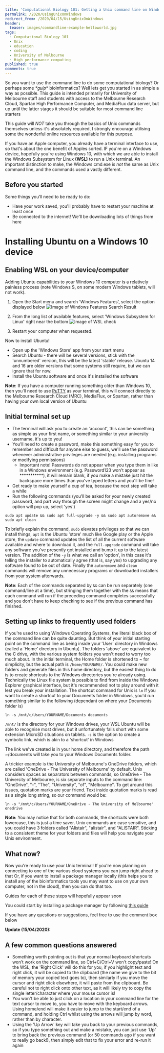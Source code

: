 ```yaml
---
title: 'Computational Biology 101: Getting a Unix command line on Windows 10'
permalink: /2020/UsingUnixOnWindows
redirect_from: /2020/04/15/UsingUnixOnWindows
header:
  teaser: images/commandline-example-helloworld.jpg
tags:
  - Computational Biology 101
  - Unix
  - education
  - coding
  - University of Melbourne
  - High performance computing
published: true
comments: true
---
```


So you want to use the command line to do some computational biology? Or perhaps some *\*gulp*\* bioinformatics? Well lets get you started in as simple a way as possible. This guide is intended primarily for University of Melbourne staff and students with access to the Melbourne Research Cloud, Spartan High Performance Computer, and MediaFlux data server, but up until the latter stages it should be suitable for most command line starters



This guide will *NOT* take you through the basics of Unix commands themselves unless it's absolutely required, I strongly encourage utilising some the wonderful online resources available for this purpose.

If you have an Apple computer, you already have a terminal interface to use, so that's about the one benefit of Apples sorted. IF you're on a Windows device, hopefully you're using Windows 10, with which we are able to install the Windows Subsystem for Linux **(WSL)** to run a Unix terminal. An important distinction to make, the Windows cmd.exe is *not* the same as Unix command line, and the commands used a vastly different.

## Before you started
Some things you'll need to be ready to do:
  + Have your work saved, you'll probably have to restart your machine at least once
  + Be connected to the internet! We'll be downloading lots of things from here

# Installing Ubuntu on a Windows 10 device
## Enabling WSL on your device/computer
Adding Ubuntu capabilities to your Windows 10 computer is a relatively painless process (note Windows S, on some modern Windows tablets, will not work).
1. Open the Start menu and search 'Windows Features', select the option displayed below
![Image of Windows Features Search Result]({{site.baseurl}}/images/WindowsFeaturesSearch.jpg)

2. From the long list of available features, select 'Windows Subsystem for Linux' right near the bottom
![Image of WSL check]({{site.baseurl}}/images/WSLcheck.jpg)

3. Restart your computer when requested.

Now to install Ubuntu!
- Open up the 'Windows Store' app from your start menu
- Search Ubuntu - there will be several versions, stick with the 'unnumbered' version, this will be the latest 'stable' release. Ubuntu 14 and 16 are older versions that some systems still require, but we can ignore that for now.
- Install the Ubuntu software and once it's installed the software

**Note:** If you have a computer running something older than Windows 10, then you'll need to use [PuTTY](https://www.putty.org/) as your terminal, this will connect directly to the Melbourne Research Cloud (MRC), MediaFlux, or Spartan, rather than having your own local version of Ubuntu


## Initial terminal set up
+ The terminal will ask you to create an 'account', this can be something as simple as your first name, or something similar to your university username, it's up to you!
+ You'll need to create a password, make this something easy for you to remember and difficult for anyone else to guess, we'll use the password whenever administrative privileges are needed (e.g. installing programs or modifying permissions)
     + Important note! Passwords do not appear when you type them in like in a Windows environment (e.g. Password123 won't appear as ***********), it will remain blank, if you make a mistake just hit the backspace more times than you've typed letters and you'll be fine!
+ Get ready to make yourself a cup of tea, because the next step will take a while
+ Run the following commands (you'll be asked for your newly created password, and part way through the screen might change and a yes/no option will pop up, select 'yes')

`sudo apt update && sudo apt full-upgrade -y && sudo apt autoremove && sudo apt clean`

To briefly explain the command, `sudo` elevates privileges so that we can install things, `apt` is the Ubuntu 'store' much like Google play or the Apple store, the `update` command updates the list of all the current software available and where to download it, and the `full-upgrade` command will take any software you've presently got installed and bump it up to the latest version. The addition of the `-y` is what we call an 'option', in this case it's telling the installer to automatically agree (that is, say yes) to upgrading any software found to be out of date. Finally the `autoremove` and `clean` commands will remove any unnecessary programs or downloaded installers from your system afterwards.

**Note:** Each of the commands separated by `&&` can be run separately (one command/line at a time), but stringing them together with the `&&` means that each command will run if the preceding command completes successfully and you don't have to keep checking to see if the previous command has finished.

## Setting up links to frequently used folders
If you're used to using Windows Operating Systems, the literal black box of the command line can be quite daunting. But think of your initial starting point on the command line as being inside your 'User' directory in Windows (called a 'Home' directory in Ubuntu). The folders 'above' are equivalent to the C drive, with the various system folders you won't need to worry too much about. In the initial terminal, the Home folder is shortened to ~ for simplicity, but the actual path is `/home/YOURNAME/`. You could make new folders and generate files in this home directory, but the easiest thing to do is to create shortcuts to the Windows directories you're already using. Technically the Linux file system is possible to find from inside the Windows Explorer graphical interface, but it's recommended not to play around with it lest you break your installation. The shortcut command for Unix is `ln`
If you want to create a shortcut to your Documents folder in Windows, you'd run something similar to the following (dependant on where your Documents folder is)

```terminal
ln -s /mnt/c/Users/YOURNAME/Documents documents
```

`/mnt/` is the directory for your Windows drives, your WSL Ubuntu will be able to recognise most drives, but it unfortunately falls short with some extension MicroSD situations on tablets.
`-s` is the option to create a symbolic link, which is akin to a 'shortcut' in Windows

The link we've created is in your home directory, and therefore the path ~/documents will take you to your Windows Documents folder.

A trickier example is the University of Melbourne's OneDrive folders, which are called 'OneDrive - The University of Melbourne' by default. Unix considers spaces as separators between commands, so OneDrive - The University of Melbourne, is six separate inputs to the command line: "OneDrive", "-", "The", "University", "of", "Melbourne". To get around this issues, quotation marks are your friend. Text inside quotation marks is read as a single long string, so our command would be:

```terminal
ln -s "/mnt/c/Users/YOURNAME/OneDrive - The University of Melbourne" onedrive
```

**Note:** You may notice that for both commands, the shortcuts were both lowercase, this is just a time saver. Unix commands are case sensitive, and you could have 3 folders called "Alistair", "alistair", and "ALISTAIR". Sticking to a consistent theme for your folders and files will help you navigate your Unix environment.

## What now?
Now you're ready to use your Unix terminal! If you're now planning on connecting to one of the various cloud systems you can jump right ahead to that
Or, if you want to install a package manager locally (this helps you to install any of the bioinformatics tools you may want to use on your own computer, not in the cloud), then you can do that too.

Guides for each of these steps will hopefully appear soon

You could start by installing a package manager by following [this guide](https://alegione.github.io/2020/InstallingAPackageManager)

If you have any questions or suggestions, feel free to use the comment box below

**Update (15/04/2020):**
## A few common questions answered
- Something worth pointing out is that your normal keyboard shortcuts won't work on the command line, so Ctrl+C/Ctrl+V won't copy/paste! On the WSL, the 'Right Click' will do this for you, if you highlight text and right click, it will be copied to the clipboard (the name we give to the bit of memory your copied text goes to), then similarly if you move the cursor and right click elsewhere, it will paste from the clipboard. Be careful not to right click onto other text, as it will likely try to copy the single letter/character where your mouse cursor is!
- You won't be able to just click on a location in your command line for the text cursor to move to, you have to move with the keyboard arrows. Using home/end will make it easier to jump to the start/end of a command, and holding Ctrl whilst using the arrows will jump by word, rather than by character.
- Using the 'Up Arrow' key will take you back to your previous commands, so if you type something out and make a mistake, you can just use 'Up' to bring back the previous command (or 50 commands ago if you want to really go back!), then simply edit that to fix your error and re-run it again

